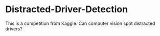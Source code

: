 # Distracted-Driver-Detection
This is a competition from Kaggle. Can computer vision spot distracted drivers? 
